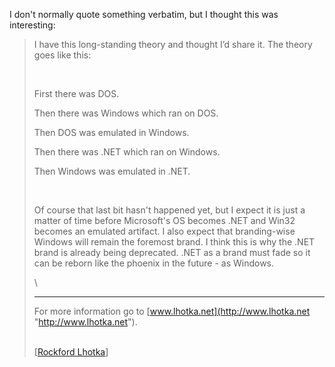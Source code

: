 I don't normally quote something verbatim, but I thought this was
interesting:

> I have this long-standing theory and thought I’d share it. The theory
> goes like this:
>
>  
>
> First there was DOS.
>
> Then there was Windows which ran on DOS.
>
> Then DOS was emulated in Windows.
>
> Then there was .NET which ran on Windows.
>
> Then Windows was emulated in .NET.
>
>  
>
> Of course that last bit hasn't happened yet, but I expect it is just a
> matter of time before Microsoft's OS becomes .NET and Win32 becomes an
> emulated artifact. I also expect that branding-wise Windows will
> remain the foremost brand. I think this is why the .NET brand is
> already being deprecated. .NET as a brand must fade so it can be
> reborn like the phoenix in the future - as Windows.
>
> \
>
> * * * * *
>
> For more information go to
> [www.lhotka.net](http://www.lhotka.net "http://www.lhotka.net").
>
> \
>  [[Rockford
> Lhotka](http://www.lhotka.net/WeBlog/PermaLink.aspx?guid=95cadf4f-53bb-4a65-8a2c-45f0fca882cb)]
